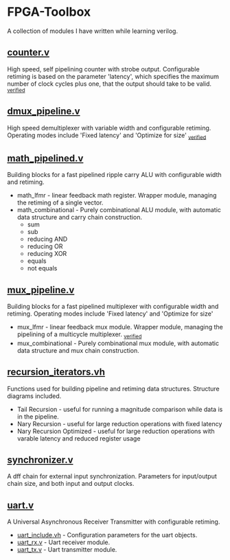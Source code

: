 # FPGA-Toolbox
A collection of modules I have written while learning verilog.

## [counter.v](counter.v)
High speed, self pipelining counter with strobe output. Configurable retiming is based on the parameter 'latency', which specifies the maximum number of clock cycles plus one, that the output should take to be valid. <sub>[verified](verification/counter.sby)</sub>

## [dmux_pipeline.v](dmux_pipeline.v)
High speed demultiplexer with variable width and configurable retiming. Operating modes include 'Fixed latency' and 'Optimize for size' <sub>[verified](verification/dmux_lfmr.sby)</sub>

## [math_pipelined.v](math_pipelined.v)
Building blocks for a fast pipelined ripple carry ALU with configurable width and retiming.
* math_lfmr - linear feedback math register. Wrapper module, managing the retiming of a single vector.
* math_combinational - Purely combinational ALU module, with automatic data structure and carry chain construction.
    * sum
    * sub
    * reducing AND
    * reducing OR
    * reducing XOR
    * equals
    * not equals

## [mux_pipeline.v](mux_pipeline.v)
Building blocks for a fast pipelined multiplexer with configurable width and retiming. Operating modes include 'Fixed latency' and 'Optimize for size'
* mux_lfmr - linear feedback mux module. Wrapper module, managing the pipelining of a multicycle multiplexer. <sub>[verified](verification/mux_lfmr.sby)</sub>
* mux_combinational - Purely combinational mux module, with automatic data structure and mux chain construction.

## [recursion_iterators.vh](recursion_iterators.vh)
Functions used for building pipeline and retiming data structures. Structure diagrams included.
* Tail Recursion - useful for running a magnitude comparison while data is in the pipeline.
* Nary Recursion - useful for large reduction operations with fixed latency
* Nary Recursion Optimized - useful for large reduction operations with varable latency and reduced register usage

## [synchronizer.v](synchronizer.v)
A dff chain for external input synchronization. Parameters for input/output chain size, and both input
and output clocks.

## [uart.v](uart.v)
A Universal Asynchronous Receiver Transmitter with configurable retiming.
* [uart_include.vh](uart_include.vh) - Configuration parameters for the uart objects.
* [uart_rx.v](uart_rx.v) - Uart receiver module.
* [uart_tx.v](uart_tx.v) - Uart transmitter module.
